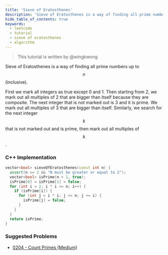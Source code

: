 ```yaml
---
title: 'Sieve of Eratosthenes'
description: 'Sieve of Eratosthenes is a way of finding all prime numbers up to N (inclusive).'
hide_table_of_contents: true
keywords:
  - leetcode
  - tutorial
  - sieve of eratosthenes
  - algorithm
---
```


> This tutorial is written by @wingkwong

Sieve of Eratosthenes is a way of finding all prime numbers up to $$n$$ (inclusive).

First we mark all integers as true except 0 and 1. Then starting from 2, we mark out all multiples of 2 that are bigger than itself because they are composite. The next integer that is not marked out is 3 and it is prime. We mark out all multiples of 3 that are bigger than itself. Similarly, we search for the next integer $$k$$ that is not marked out and is prime, then mark out all multiples of $$k$$.

### C++ Implementation

```cpp
vector<bool> sieveOfEratosthenes(const int n) {
  assert(n >= 2 && "N must be greater or equal to 2");
  vector<bool> isPrime(n + 1, true);
  isPrime[0] = isPrime[1] = false;
  for (int i = 2; i * i <= n; i++) {
    if (isPrime[i]) {
      for (int j = i * i; j <= n; j += i) {
        isPrime[j] = false;
      }
    }
  }
  return isPrime;
}
```

### Suggested Problems

* [0204 - Count Primes (Medium)](../../../solutions/0200-0299/count-primes)

